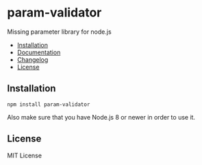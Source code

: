 # param-validator
Missing parameter library for node.js

- [Installation](#installation)
- [Documentation](#documentation)
- [Changelog](#changelog)
- [License](#license)

## Installation

```
npm install param-validator
```

Also make sure that you have Node.js 8 or newer in order to use it.



## License

MIT License
